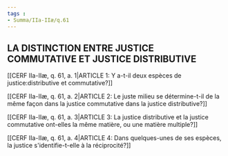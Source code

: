 ```yaml
---
tags : 
- Summa/IIa-IIæ/q.61
---
```


## LA DISTINCTION ENTRE JUSTICE COMMUTATIVE ET JUSTICE DISTRIBUTIVE

[[CERF IIa-IIæ, q. 61, a. 1|ARTICLE 1: Y a-t-il deux espèces de justice:distributive et commutative?]]

[[CERF IIa-IIæ, q. 61, a. 2|ARTICLE 2: Le juste milieu se détermine-t-il de la même façon dans la justice commutative dans la justice distributive?]]

[[CERF IIa-IIæ, q. 61, a. 3|ARTICLE 3: La justice distributive et la justice commutative ont-elles la même matière, ou une matière multiple?]]

[[CERF IIa-IIæ, q. 61, a. 4|ARTICLE 4: Dans quelques-unes de ses espèces, la justice s'identifie-t-elle à la réciprocité?]]

